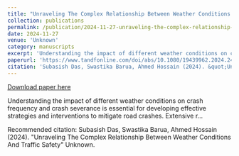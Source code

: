 ```yaml
---
title: "Unraveling The Complex Relationship Between Weather Conditions And Traffic Safety"
collection: publications
permalink: /publication/2024-11-27-unraveling-the-complex-relationship-between-weather-conditions-and-traffic-safety
date: 2024-11-27
venue: 'Unknown'
category: manuscripts
excerpt: 'Understanding the impact of different weather conditions on crash frequency and crash severance is essential for developing effective strategies and interventions to mitigate road crashes. Extensive r...'
paperurl: 'https://www.tandfonline.com/doi/abs/10.1080/19439962.2024.2435307'
citation: 'Subasish Das, Swastika Barua, Ahmed Hossain (2024). &quot;Unraveling The Complex Relationship Between Weather Conditions And Traffic Safety&quot; Unknown.'
---
```


<a href='https://www.tandfonline.com/doi/abs/10.1080/19439962.2024.2435307'>Download paper here</a>

Understanding the impact of different weather conditions on crash frequency and crash severance is essential for developing effective strategies and interventions to mitigate road crashes. Extensive r...

Recommended citation: Subasish Das, Swastika Barua, Ahmed Hossain (2024). &quot;Unraveling The Complex Relationship Between Weather Conditions And Traffic Safety&quot; Unknown.